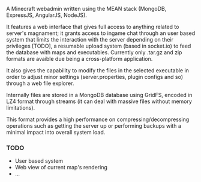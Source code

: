 A Minecraft webadmin written using the MEAN stack (MongoDB, ExpressJS, AngularJS, NodeJS).

It features a web interface that gives full access to anything related to server's magnament; it grants access to ingame chat through an user based system that limits the interaction with the server depending on their privileges [TODO], a resumable upload system (based in socket.io) to feed the database with maps and executables. Currently only .tar.gz and zip formats are avaible due being a cross-platform application.

It also gives the capability to modify the files in the selected executable in order to adjust minor settings (server.properties, plugin configs and so) through a web file explorer.

Internally files are stored in a MongoDB database using GridFS, encoded in LZ4 format through streams (it can deal with massive files without memory limitations). 

This format provides a high performance on compressing/decompressing operations such as getting the server up or performing backups with a minimal impact into overall system load.

### TODO ###
- User based system
- Web view of current map's rendering
- ...
